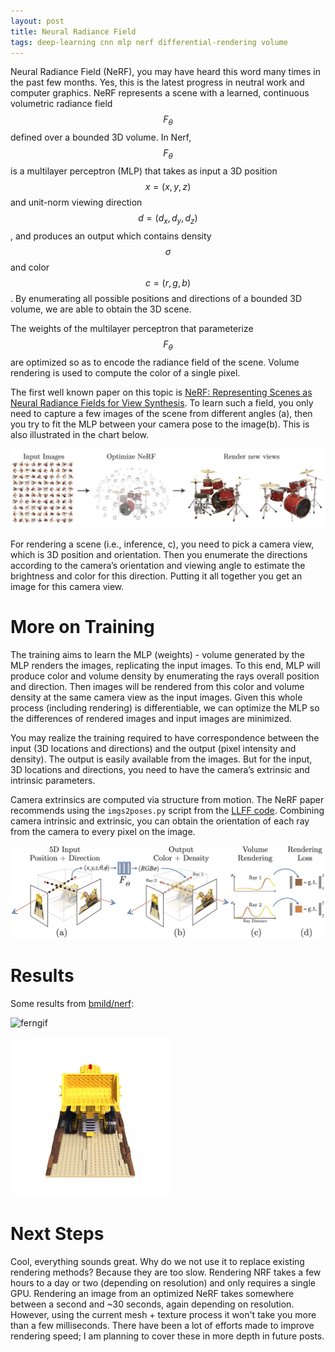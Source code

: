 ```yaml
---
layout: post
title: Neural Radiance Field
tags: deep-learning cnn mlp nerf differential-rendering volume
---
```


Neural Radiance Field (NeRF), you may have heard this word many times in the past few months. Yes, this is the latest progress in neutral work and computer graphics. NeRF represents a scene with a learned, continuous volumetric radiance field $$F_{\theta}$$ defined over a bounded 3D volume. In Nerf, $$F_{\theta}$$ is a multilayer perceptron (MLP) that takes as input a 3D position $$x=(x,y,z)$$ and unit-norm viewing direction $$d=(d_x,d_y,d_z)$$, and produces an output which contains density $$\sigma$$ and color $$c=(r,g,b)$$. By enumerating all possible positions and directions of a bounded 3D volume, we are able to obtain the 3D scene.

The weights of the multilayer perceptron that parameterize $$F_{\theta}$$ are optimized so as to encode the radiance field of the scene. Volume rendering is used to compute the color of a single pixel.

The first well known paper on this topic is [NeRF: Representing Scenes as Neural Radiance Fields for View Synthesis](https://arxiv.org/pdf/2003.08934v2.pdf). To learn such a field,  you only need to capture a few images of the scene from different angles (a), then you try to fit the MLP between your camera pose to the image(b). This is also illustrated in the chart below. 

![image-20220415181139136](https://raw.githubusercontent.com/zhangtemplar/zhangtemplar.github.io/master/uPic/2022_04_15_18_11_39_image-20220415181139136.png)

For rendering a scene (i.e., inference, c), you need to pick a camera view, which is 3D position and orientation. Then you enumerate the directions according to the camera’s orientation and viewing angle to estimate the brightness and color for this direction. Putting it all together you get an image for this camera view.

# More on Training

The training aims to learn the MLP (weights) - volume generated by the MLP renders the images, replicating the input images. To this end, MLP will produce color and volume density by enumerating the rays overall position and direction. Then images will be rendered from this color and volume density at the same camera view as the input images. Given this whole process (including rendering) is differentiable, we can optimize the MLP so the differences of rendered images and input images are minimized. 

You may realize the training required to have correspondence between the input (3D locations and directions) and the output (pixel intensity and density). The output is easily available from the images. But for the input, 3D locations and directions, you need to have the camera’s extrinsic and intrinsic parameters.

Camera extrinsics are computed via structure from motion. The NeRF paper recommends using the `imgs2poses.py` script from the [LLFF code](https://github.com/fyusion/llff). Combining camera intrinsic and extrinsic, you can obtain the orientation of each ray from the camera to every pixel on the image.

![img](https://raw.githubusercontent.com/zhangtemplar/zhangtemplar.github.io/master/uPic/2022_04_15_18_12_06_2022_04_15_18_02_46_pipeline.jpg)

# Results

Some results from [bmild/nerf](https://github.com/bmild/nerf):

![ferngif](https://camo.githubusercontent.com/2c1d3f539c2c3b0e67023599847c1b6ed4e47f3a5fd400c0f48ec815cd4e8e73/68747470733a2f2f70656f706c652e656563732e6265726b656c65792e6564752f7e626d696c642f6e6572662f6665726e5f3230306b5f323536772e676966)

![legogif](https://raw.githubusercontent.com/zhangtemplar/zhangtemplar.github.io/master/uPic/2022_04_15_18_07_28_68747470733a2f2f70656f706c652e656563732e6265726b656c65792e6564752f7e626d696c642f6e6572662f6c65676f5f3230306b5f323536772e676966.gif)

# Next Steps

Cool, everything sounds great.
Why do we not use it to replace existing rendering methods? Because they are too slow. 
Rendering NRF takes a few hours to a day or two (depending on resolution) and only requires a single GPU. Rendering an image from an optimized NeRF takes somewhere between a second and ~30 seconds, again depending on resolution. However, using the current mesh + texture process it won't take you more than a few milliseconds. There have been a lot of efforts made to improve rendering speed; I am planning to cover these in more depth in future posts.





